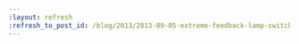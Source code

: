 ```yaml
---
:layout: refresh
:refresh_to_post_id: /blog/2013/2013-09-05-extreme-feedback-lamp-switch-gear-style
---
```

